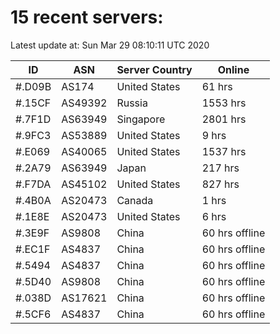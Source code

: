 # 15 recent servers:

Latest update at: Sun Mar 29 08:10:11 UTC 2020

| ID | ASN | Server Country | Online |
| -- | --- | -------------- | ------ |
| #.D09B | AS174 | United States | 61 hrs |
| #.15CF | AS49392 | Russia | 1553 hrs |
| #.7F1D | AS63949 | Singapore | 2801 hrs |
| #.9FC3 | AS53889 | United States | 9 hrs |
| #.E069 | AS40065 | United States | 1537 hrs |
| #.2A79 | AS63949 | Japan | 217 hrs |
| #.F7DA | AS45102 | United States | 827 hrs |
| #.4B0A | AS20473 | Canada | 1 hrs |
| #.1E8E | AS20473 | United States | 6 hrs |
| #.3E9F | AS9808 | China | 60 hrs offline |
| #.EC1F | AS4837 | China | 60 hrs offline |
| #.5494 | AS4837 | China | 60 hrs offline |
| #.5D40 | AS9808 | China | 60 hrs offline |
| #.038D | AS17621 | China | 60 hrs offline |
| #.5CF6 | AS4837 | China | 60 hrs offline |

